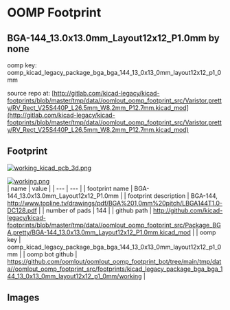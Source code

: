 # OOMP Footprint  
## BGA-144_13.0x13.0mm_Layout12x12_P1.0mm  by none  
  
oomp key: oomp_kicad_legacy_package_bga_bga_144_13_0x13_0mm_layout12x12_p1_0mm  
  
source repo at: [http://gitlab.com/kicad-legacy/kicad-footprints/blob/master/tmp/data//oomlout_oomp_footprint_src/Varistor.pretty/RV_Rect_V25S440P_L26.5mm_W8.2mm_P12.7mm.kicad_mod](http://gitlab.com/kicad-legacy/kicad-footprints/blob/master/tmp/data//oomlout_oomp_footprint_src/Varistor.pretty/RV_Rect_V25S440P_L26.5mm_W8.2mm_P12.7mm.kicad_mod)  
## Footprint  
  
[![working_kicad_pcb_3d.png](working_kicad_pcb_3d_600.png)](working_kicad_pcb_3d.png)  
  
[![working.png](working_600.png)](working.png)  
| name | value | 
| --- | --- | 
| footprint name | BGA-144_13.0x13.0mm_Layout12x12_P1.0mm | 
| footprint description | BGA-144, http://www.topline.tv/drawings/pdf/BGA%201,0mm%20pitch/LBGA144T1.0-DC128.pdf | 
| number of pads | 144 | 
| github path | http://github.com/kicad-legacy/kicad-footprints/blob/master/tmp/data//oomlout_oomp_footprint_src/Package_BGA.pretty/BGA-144_13.0x13.0mm_Layout12x12_P1.0mm.kicad_mod | 
| oomp key | oomp_kicad_legacy_package_bga_bga_144_13_0x13_0mm_layout12x12_p1_0mm | 
| oomp bot github | https://github.com/oomlout/oomlout_oomp_footprint_bot/tree/main/tmp/data//oomlout_oomp_footprint_src/footprints/kicad_legacy_package_bga_bga_144_13_0x13_0mm_layout12x12_p1_0mm/working | 
## Images  

